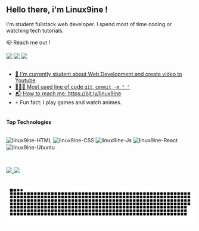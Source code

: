 ## Hello there, i'm Linux9ine !

I'm student fullstack web developer. I spend most of time coding or watching tech tutorials.

📪 Reach me out !

<div> 
   <a href="https://www.youtube.com/channel/UCMtxsQv6NvdiZ_dA019ON-A" target="_blank"><img src="https://img.shields.io/badge/YouTube-FF0000?style=for-the-badge&logo=youtube&logoColor=white" target="_blank"></a>
  <a href="https://instagram.com/linux9ine" target="_blank"><img src="https://img.shields.io/badge/-Instagram-%23E4405F?style=for-the-badge&logo=instagram&logoColor=white"></a>
   <a href="https://tiktok.com/@linux9ine" target="_blank"><img src="https://img.shields.io/badge/TikTok-000000?style=for-the-badge&logo=tiktok&logoColor=white"      </a>
  
  ##  
  
  * 🔭 I'm currently student about Web Development and create video to Youtube
  * 👨🏿‍💻 Most used line of code ``` git commit -m " " ``` 
  * 📬 How to reach me: https://bit.ly/linux9ine
  * ⚡️ Fun fact: I play games and watch animes.
  
  ##  
  
  **Top Technologies**
  
  <div style="display: inline_block"><br>
  <img align="center" alt="linux9ine-HTML" src="https://img.shields.io/badge/HTML5-E34F26?style=for-the-badge&logo=html5&logoColor=white">
  <img align="center" alt="linux9ine-CSS" src="https://img.shields.io/badge/CSS3-1572B6?style=for-the-badge&logo=css3&logoColor=white">
  <img align="center" alt="linux9ine-Js" src="https://img.shields.io/badge/JavaScript-F7DF1E?style=for-the-badge&logo=javascript&logoColor=black">
  <img align="center" alt="linux9ine-React" src="https://img.shields.io/badge/React-20232A?style=for-the-badge&logo=react&logoColor=61DAFB">
  <img align="center" alt="linux9ine-Ubuntu" src="https://img.shields.io/badge/Ubuntu-E95420?style=for-the-badge&logo=ubuntu&logoColor=white">
</div>
  
  
&nbsp;
<div>
  <a href="https://github.com/linux9ine">
  <img height="180em" src="https://github-readme-stats.vercel.app/api?username=linux9ine&show_icons=true&theme=omni&include_all_commits=true&count_private=true"/>
    
    
  <img height="180em" src="https://github-readme-stats.vercel.app/api/top-langs/?username=linux9ine&layout=compact&langs_count=16&theme=omni"/>
</div>

<div>

##  

  ![Snake animation](https://github.com/linux9ine/linux9ine/blob/output/github-contribution-grid-snake.svg)
</div>
